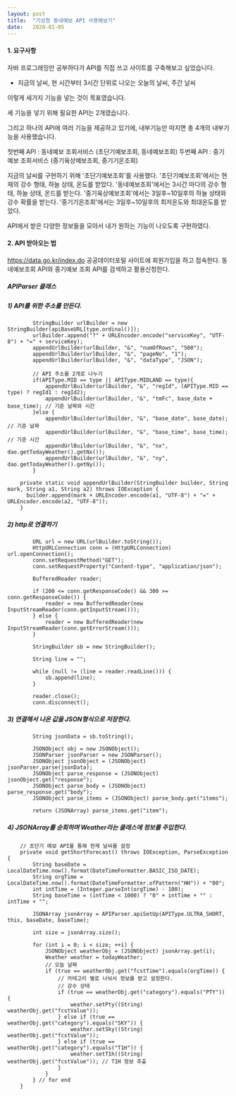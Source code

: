 ```yaml
---
layout: post
title:  "기상청 동네예보 API 사용해보기"
date:   2020-01-05
---
```


#### 1. 요구사항
자바 프로그래밍만 공부하다가 API를 직접 쓰고 사이트를 구축해보고 싶었습니다. 

- 지금의 날씨, 현 시간부터 3시간 단위로 나오는 오늘의 날씨, 주간 날씨  

이렇게 세가지 기능을 넣는 것이 목표였습니다.

세 기능을 넣기 위해 필요한 API는 2개였습니다.

그리고 하나의 API에 여러 기능을 제공하고 있기에, 내부기능만 따지면 총 4개의 내부기능을 사용했습니다.

첫번째 API : 동네예보 조회서비스 (초단기예보조회, 동네예보조회)
두번째 API : 중기예보 조회서비스 (중기육상예보조회, 중기기온조회)

지금의 날씨를 구현하기 위해 '초단기예보조회'를 사용했다. 
'초단기예보조회'에서는 현재의 강수 형태, 하늘 상태, 온도를 받았다.
'동네예보조회'에서는 3시간 마다의 강수 형태, 하늘 상태, 온드를 받는다.
'중기육상예보조회'에서는 3일후~10일후의 하늘 상태와 강수 확률을 받는다.
'중기기온조회'에서는 3일후~10일후의 최저온도와 최대온도를 받았다.

API에서 받은 다양한 정보들을 모아서 내가 원하는 기능이 나오도록 구현하였다.


#### 2. API 받아오는 법
https://data.go.kr/index.do
공공데이터포털 사이트에 회원가입을 하고 접속한다.
동네예보조회 API와 중기예보 조회 API를 검색하고 활용신청한다.

##### APIParser 클래스
##### 1) API를 위한 주소를 만든다.
```{.java]}
        StringBuilder urlBuilder = new StringBuilder(apiBaseURL[type.ordinal()]);  
        urlBuilder.append("?" + URLEncoder.encode("serviceKey", "UTF-8") + "=" + serviceKey);  
        appendUrlBuilder(urlBuilder, "&", "numOfRows", "500");  
        appendUrlBuilder(urlBuilder, "&", "pageNo", "1");  
        appendUrlBuilder(urlBuilder, "&", "dataType", "JSON");  

        // API 주소를 2개로 나누기
        if(APIType.MID == type || APIType.MIDLAND == type){  
            appendUrlBuilder(urlBuilder, "&", "regId", (APIType.MID == type) ? regId1 : regId2);  
            appendUrlBuilder(urlBuilder, "&", "tmFc", base_date + base_time); // 기준 날짜와 시간  
        }else {  
            appendUrlBuilder(urlBuilder, "&", "base_date", base_date); // 기준 날짜  
            appendUrlBuilder(urlBuilder, "&", "base_time", base_time); // 기준 시간  
            appendUrlBuilder(urlBuilder, "&", "nx", dao.getTodayWeather().getNx());  
            appendUrlBuilder(urlBuilder, "&", "ny", dao.getTodayWeather().getNy());  
        }  

    private static void appendUrlBuilder(StringBuilder builder, String mark, String a1, String a2) throws IOException {  
      builder.append(mark + URLEncoder.encode(a1, "UTF-8") + "=" + URLEncoder.encode(a2, "UTF-8"));  
    }  
```

##### 2) http로 연결하기
```{.java]}
        URL url = new URL(urlBuilder.toString());  
        HttpURLConnection conn = (HttpURLConnection) url.openConnection();  
        conn.setRequestMethod("GET");  
        conn.setRequestProperty("Content-type", "application/json");  

        BufferedReader reader;  

        if (200 <= conn.getResponseCode() && 300 >= conn.getResponseCode()) {  
            reader = new BufferedReader(new InputStreamReader(conn.getInputStream()));  
        } else {  
            reader = new BufferedReader(new InputStreamReader(conn.getErrorStream()));  
        }  

        StringBuilder sb = new StringBuilder();  

        String line = "";  

        while (null != (line = reader.readLine())) {  
            sb.append(line);  
        }  

        reader.close();  
        conn.disconnect();  
```

##### 3) 연결해서 나온 값을 JSON형식으로 저장한다.
```{.java]}  
        String jsonData = sb.toString();  

        JSONObject obj = new JSONObject();  
        JSONParser jsonParser = new JSONParser();  
        JSONObject jsonObject = (JSONObject) jsonParser.parse(jsonData);  
        JSONObject parse_response = (JSONObject) jsonObject.get("response");  
        JSONObject parse_body = (JSONObject) parse_response.get("body");  
        JSONObject parse_items = (JSONObject) parse_body.get("items");  
        
        return (JSONArray) parse_items.get("item");  
```

##### 4) JSONArray를 순회하며 Weather라는 클래스에 정보를 주입한다.
```{.java]}  
    // 초단기 예보 API를 통해 현재 날씨를 설정  
	private void getShortForecast() throws IOException, ParseException {  
		String baseDate = LocalDateTime.now().format(DateTimeFormatter.BASIC_ISO_DATE);  
		String orgTime = LocalDateTime.now().format(DateTimeFormatter.ofPattern("HH")) + "00";  
		int intTime = (Integer.parseInt(orgTime) - 100);  
		String baseTime = (intTime < 1000) ? "0" + intTime + "" : intTime + "";  

		JSONArray jsonArray = APIParser.apiSetUp(APIType.ULTRA_SHORT, this, baseDate, baseTime);  

		int size = jsonArray.size();  

		for (int i = 0; i < size; ++i) {  
			JSONObject weatherObj = (JSONObject) jsonArray.get(i);  
			Weather weather = todayWeather;  
			// 오늘 날짜  
			if (true == weatherObj.get("fcstTime").equals(orgTime)) {  
				// 카테고리 별로 나눠서 정보를 받고 설정한다.  
				// 강수 상태  
				if (true == weatherObj.get("category").equals("PTY")) {  
					weather.setPty((String) weatherObj.get("fcstValue"));  
				} else if (true == weatherObj.get("category").equals("SKY")) {  
					weather.setSky((String) weatherObj.get("fcstValue"));  
				} else if (true == weatherObj.get("category").equals("T1H")) {  
					weather.setT1h((String) weatherObj.get("fcstValue")); // T1H 정보 추출  
				}  
			}  
		} // for end  
	}  
```



